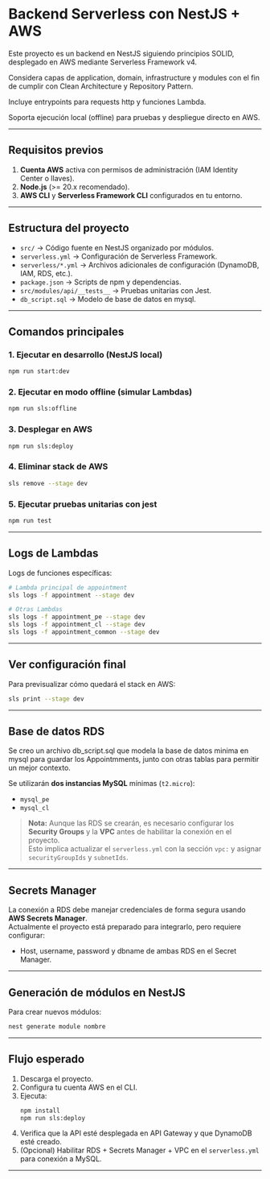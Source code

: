 # Backend Serverless con NestJS + AWS

Este proyecto es un backend en NestJS siguiendo principios SOLID, desplegado en AWS mediante Serverless Framework v4.

Considera capas de application, domain, infrastructure y modules con el fin de cumplir con Clean Architecture y Repository Pattern.

Incluye entrypoints para requests http y funciones Lambda.

Soporta ejecución local (offline) para pruebas y despliegue directo en AWS.

---

## Requisitos previos

1. **Cuenta AWS** activa con permisos de administración (IAM Identity Center o llaves).  
2. **Node.js** (>= 20.x recomendado).  
3. **AWS CLI** y **Serverless Framework CLI** configurados en tu entorno.  

---

## Estructura del proyecto

- `src/` → Código fuente en NestJS organizado por módulos.  
- `serverless.yml` → Configuración de Serverless Framework.  
- `serverless/*.yml` → Archivos adicionales de configuración (DynamoDB, IAM, RDS, etc.).  
- `package.json` → Scripts de npm y dependencias.
- `src/modules/api/__tests__` → Pruebas unitarias con Jest.
- `db_script.sql` → Modelo de base de datos en mysql.    

---

## Comandos principales

### 1. Ejecutar en desarrollo (NestJS local)
```bash
npm run start:dev
```

### 2. Ejecutar en modo offline (simular Lambdas)
```bash
npm run sls:offline
```

### 3. Desplegar en AWS
```bash
npm run sls:deploy
```

### 4. Eliminar stack de AWS
```bash
sls remove --stage dev
```
### 5. Ejecutar pruebas unitarias con jest
```bash
npm run test
```

---

## Logs de Lambdas

Logs de funciones específicas:

```bash
# Lambda principal de appointment
sls logs -f appointment --stage dev

# Otras Lambdas
sls logs -f appointment_pe --stage dev
sls logs -f appointment_cl --stage dev
sls logs -f appointment_common --stage dev
```

---

## Ver configuración final

Para previsualizar cómo quedará el stack en AWS:

```bash
sls print --stage dev
```

---

##  Base de datos RDS

Se creo un archivo db_script.sql que modela la base de datos minima en mysql para guardar los Appointmments, junto con otras tablas para permitir un mejor contexto.

Se utilizarán **dos instancias MySQL** mínimas (`t2.micro`):

- `mysql_pe`  
- `mysql_cl`  

> **Nota:** Aunque las RDS se crearán, es necesario configurar los **Security Groups** y la **VPC** antes de habilitar la conexión en el proyecto.  
> Esto implica actualizar el `serverless.yml` con la sección `vpc:` y asignar `securityGroupIds` y `subnetIds`.

---

## Secrets Manager

La conexión a RDS debe manejar credenciales de forma segura usando **AWS Secrets Manager**.  
Actualmente el proyecto está preparado para integrarlo, pero requiere configurar:

- Host, username, password y dbname de ambas RDS en el Secret Manager.  

---

## Generación de módulos en NestJS

Para crear nuevos módulos:

```bash
nest generate module nombre
```

---

## Flujo esperado

1. Descarga el proyecto.  
2. Configura tu cuenta AWS en el CLI.  
3. Ejecuta:  
   ```bash
   npm install
   npm run sls:deploy
   ```
4. Verifica que la API esté desplegada en API Gateway y que DynamoDB esté creado.  
5. (Opcional) Habilitar RDS + Secrets Manager + VPC en el `serverless.yml` para conexión a MySQL.  

---


